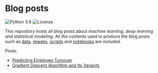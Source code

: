 # Blog posts
![Python 3.6](https://img.shields.io/badge/Python-3.6-blue.svg)
![License](https://img.shields.io/badge/Code%20License-MIT-blue.svg)

This repository hosts all blog posts about *machine learning, deep learning and statistical modeling*. All the contents used to produce the blog posts such as [data](data/), [images](images/), [scripts](scripts/) and [notebooks](notebooks) are included.

Posts:
- [Predicting Employee Turnover](https://medium.com/@ImadPhd/predicting-employee-turnover-7ab2b9ecf47e)
- [Gradient Descent Algorithm and Its Variants](https://medium.com/@ImadPhd/gradient-descent-algorithm-and-its-variants-10f652806a3)
